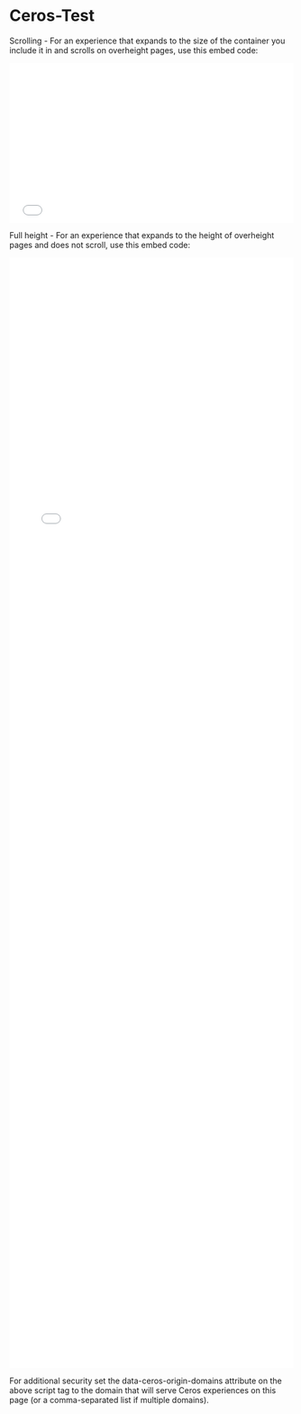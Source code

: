 # Ceros-Test

Scrolling - For an experience that expands to the size of the container you include it in and scrolls on overheight pages, use this embed code:

<div style='position: relative;width: auto;padding: 0 0 56.25%;height: 0;top: 0;left: 0;bottom: 0;right: 0;margin: 0;border: 0 none' id="experience-636c207e45c67" data-aspectRatio="1.77777778" data-mobile-aspectRatio="0.5625"><iframe allowfullscreen src='landing-page-1/index.html' style='position: absolute;top: 0;left: 0;bottom: 0;right: 0;margin: 0;padding: 0;border: 0 none;height: 100%;width: 100%' frameborder='0' class='ceros-experience' title='Customer Understanding Landing Page'></iframe></div><script type="text/javascript" src="landing-page-1/assets/scroll-proxy.min.js" data-ceros-origin-domains=""></script>


Full height - For an experience that expands to the height of overheight pages and does not scroll, use this embed code:

<div style='position: relative;width: auto;padding: 0 0 390.63%;height: 0;top: 0;left: 0;bottom: 0;right: 0;margin: 0;border: 0 none' id="experience-636c207e45c67" data-aspectRatio="0.256" data-mobile-aspectRatio="0.09410945"><iframe allowfullscreen src='landing-page-1/index.html?heightOverride=5000&mobileHeightOverride=5738' style='position: absolute;top: 0;left: 0;bottom: 0;right: 0;margin: 0;padding: 0;border: 0 none;height: 1px;width: 1px;min-height: 100%;min-width: 100%' frameborder='0' class='ceros-experience' title='Customer Understanding Landing Page' scrolling='no'></iframe></div><script type="text/javascript" src="landing-page-1/assets/scroll-proxy.min.js" data-ceros-origin-domains=""></script>

For additional security set the data-ceros-origin-domains attribute on the above script tag to the domain that will serve Ceros experiences on this page (or a comma-separated list if multiple domains).

